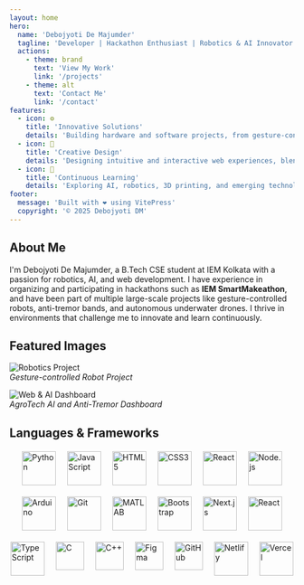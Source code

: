 ```yaml
---
layout: home
hero:
  name: 'Debojyoti De Majumder'
  tagline: 'Developer | Hackathon Enthusiast | Robotics & AI Innovator'
  actions:
    - theme: brand
      text: 'View My Work'
      link: '/projects'
    - theme: alt
      text: 'Contact Me'
      link: '/contact'
features:
  - icon: ⚙️
    title: 'Innovative Solutions'
    details: 'Building hardware and software projects, from gesture-controlled robots to AI-driven systems.'
  - icon: 🎨
    title: 'Creative Design'
    details: 'Designing intuitive and interactive web experiences, blending aesthetics with functionality.'
  - icon: 🚀
    title: 'Continuous Learning'
    details: 'Exploring AI, robotics, 3D printing, and emerging technologies to stay ahead.'
footer:
  message: 'Built with ❤️ using VitePress'
  copyright: '© 2025 Debojyoti DM'
---
```




## About Me

I'm Debojyoti De Majumder, a B.Tech CSE student at IEM Kolkata with a passion for robotics, AI, and web development. I have experience in organizing and participating in hackathons such as **IEM SmartMakeathon**, and have been part of multiple large-scale projects like gesture-controlled robots, anti-tremor bands, and autonomous underwater drones. I thrive in environments that challenge me to innovate and learn continuously.

## Featured Images

![Robotics Project](https://your-image-link.com/robotics.jpg)  
*Gesture-controlled Robot Project*

![Web & AI Dashboard](https://your-image-link.com/dashboard.jpg)  
*AgroTech AI and Anti-Tremor Dashboard*

## Languages & Frameworks

<div style="display: flex; flex-wrap: wrap; gap: 20px; justify-content: center; margin-top: 20px;">

<img src="https://cdn.jsdelivr.net/gh/devicons/devicon/icons/python/python-original.svg" alt="Python" width="60" height="60"/>
<img src="https://cdn.jsdelivr.net/gh/devicons/devicon/icons/javascript/javascript-original.svg" alt="JavaScript" width="60" height="60"/>
<img src="https://cdn.jsdelivr.net/gh/devicons/devicon/icons/html5/html5-original.svg" alt="HTML5" width="60" height="60"/>
<img src="https://cdn.jsdelivr.net/gh/devicons/devicon/icons/css3/css3-original.svg" alt="CSS3" width="60" height="60"/>
<img src="https://cdn.jsdelivr.net/gh/devicons/devicon/icons/react/react-original.svg" alt="React" width="60" height="60"/>
<img src="https://cdn.jsdelivr.net/gh/devicons/devicon/icons/nodejs/nodejs-original.svg" alt="Node.js" width="60" height="60"/>
<img src="https://cdn.jsdelivr.net/gh/devicons/devicon/icons/arduino/arduino-original.svg" alt="Arduino" width="60" height="60"/>
<img src="https://cdn.jsdelivr.net/gh/devicons/devicon/icons/git/git-original.svg" alt="Git" width="60" height="60"/>
<img src="https://cdn.jsdelivr.net/gh/devicons/devicon/icons/matlab/matlab-original.svg" alt="MATLAB" width="60" height="60"/>
<img src="https://cdn.jsdelivr.net/gh/devicons/devicon/icons/bootstrap/bootstrap-original.svg" alt="Bootstrap" width="60" height="60"/>
 <img src="https://cdn.jsdelivr.net/gh/devicons/devicon/icons/nextjs/nextjs-original.svg" alt="Next.js" width="60" height="60"/>
<img src="https://cdn.jsdelivr.net/gh/devicons/devicon/icons/react/react-original.svg" alt="React" width="60" height="60"/>
<img src="https://cdn.jsdelivr.net/gh/devicons/devicon/icons/typescript/typescript-original.svg" alt="TypeScript" width="60" height="60"/>


<!-- C -->
<img src="https://cdn.jsdelivr.net/gh/devicons/devicon/icons/c/c-original.svg" alt="C" width="50" height="50"/>

<!-- C++ -->
<img src="https://cdn.jsdelivr.net/gh/devicons/devicon/icons/cplusplus/cplusplus-original.svg" alt="C++" width="50" height="50"/>

<!-- Figma -->
<img src="https://cdn.jsdelivr.net/gh/devicons/devicon/icons/figma/figma-original.svg" alt="Figma" width="50" height="50"/>

  <img src="https://cdn.jsdelivr.net/npm/simple-icons@v9/icons/github.svg" alt="GitHub" width="50" height="50"/>
<!-- Deployment Platforms -->
<img src="https://www.vectorlogo.zone/logos/netlify/netlify-icon.svg" alt="Netlify" width="60" height="60"/>
<img src="https://www.vectorlogo.zone/logos/vercel/vercel-icon.svg" alt="Vercel" width="60" height="60"/>

</div>
